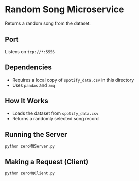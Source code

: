 # Random Song Microservice

Returns a random song from the dataset.

## Port

Listens on `tcp://*:5556`

## Dependencies

- Requires a local copy of `spotify_data.csv` in this directory
- Uses `pandas` and `zmq`

## How It Works

- Loads the dataset from `spotify_data.csv`
- Returns a randomly selected song record

## Running the Server

```
python zeroMQServer.py
```

## Making a Request (Client)

```
python zeroMQClient.py
```